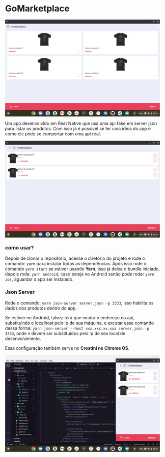 # GoMarketplace

<p align="center"> 
  <img src="https://github.com/KelvinLopes/gomarketplace/blob/main/screenshot/Screenshot%202020-12-04%20at%2020.32.43.png?raw=true"      width="800" heigth="900" align="center" alt="Tela do app no Chrome OS"/>
 </p>


Um app desenvolvido em Reat Native que usa uma api fake em server json para listar os produtos. Com isso já é possível se ter uma ideia do app e como ele pode se comportar com uma api real.

<p align="center"> 
  <img src="https://github.com/KelvinLopes/gomarketplace/blob/main/screenshot/Screenshot%202020-12-04%20at%2020.33.04.png?raw=true"      width="800" heigth="900" align="center" alt="Tela do app no Chrome OS"/>
 </p>

### como usar?

Depois de clonar o repositório, acesse o diretório do projeto e rode o comando: ```yarn``` para instalar todas as dependências. Após isso rode o comando ```yarn start``` se estiver usando **Yarn**, isso já deixa o bundle iniciado, depois rode: ```yarn android```, caso esteja no Android senão pode rodar ```yarn ios```, aguardar o app ser instalado.

### Json Server

Rode o comando: ```yarn json-server server.json -p 3333```, isso habilita os dados dos produtos dentro do app.

Se estiver no Android, talvez terá que mudar o endereço na api, substituindo o localhost pelo ip de sua máquina, e excutar esse comando dessa forma: ```yarn json-server --host xxx.xxx.xx.xxx server.json -p 3333```, onde x devem ser substituidos pelo ip de seu local de desenvolvimento.

Essa configuração também serve no **Crostini no Chrome OS**.

<p align="center"> 
  <img src="https://github.com/KelvinLopes/gomarketplace/blob/main/screenshot/Screenshot%202020-12-04%20at%2020.32.26.png?raw=true"      width="800" heigth="900" align="center" alt="Tela do app no Chrome OS"/>
 </p>
